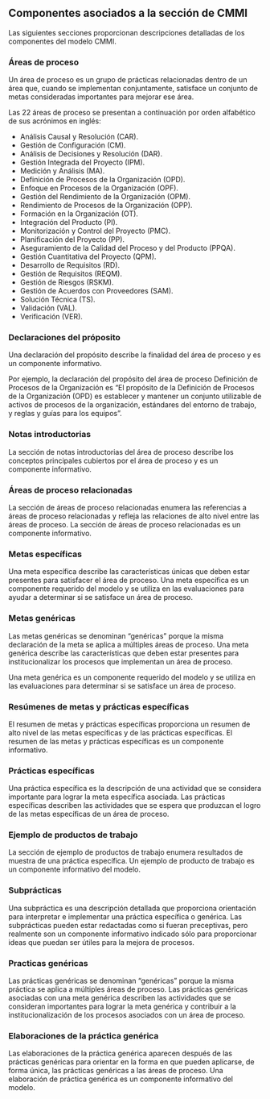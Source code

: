 ## Componentes asociados a la sección de CMMI

Las siguientes secciones proporcionan descripciones detalladas de los componentes del modelo CMMI.

### Áreas de proceso

Un área de proceso es un grupo de prácticas relacionadas dentro de un área que, cuando se implementan conjuntamente, satisface un conjunto de metas consideradas importantes para mejorar ese área.

Las 22 áreas de proceso se presentan a continuación por orden alfabético de sus acrónimos en inglés:

- Análisis Causal y Resolución (CAR).
- Gestión de Configuración (CM).
- Análisis de Decisiones y Resolución (DAR).
- Gestión Integrada del Proyecto (IPM).
- Medición y Análisis (MA).
- Definición de Procesos de la Organización (OPD).
- Enfoque en Procesos de la Organización (OPF).
- Gestión del Rendimiento de la Organización (OPM).
- Rendimiento de Procesos de la Organización (OPP).
- Formación en la Organización (OT).
- Integración del Producto (PI).
- Monitorización y Control del Proyecto (PMC).
- Planificación del Proyecto (PP).
- Aseguramiento de la Calidad del Proceso y del Producto (PPQA).
- Gestión Cuantitativa del Proyecto (QPM).
- Desarrollo de Requisitos (RD).
- Gestión de Requisitos (REQM).
- Gestión de Riesgos (RSKM).
- Gestión de Acuerdos con Proveedores (SAM).
- Solución Técnica (TS).
- Validación (VAL).
- Verificación (VER).

### Declaraciones del próposito

Una declaración del propósito describe la finalidad del área de proceso y es un componente informativo.

Por ejemplo, la declaración del propósito del área de proceso Definición de Procesos de la Organización es “El propósito de la Definición de Procesos de la Organización (OPD) es establecer y mantener un conjunto utilizable de activos de procesos de la organización, estándares del entorno de trabajo, y reglas y guías para
los equipos”.

### Notas introductorias

La sección de notas introductorias del área de proceso describe los conceptos principales cubiertos por el área de proceso y es un componente informativo.

### Áreas de proceso relacionadas

La sección de áreas de proceso relacionadas enumera las referencias a áreas de proceso relacionadas y refleja las relaciones de alto nivel entre las áreas de proceso. La sección de áreas de proceso relacionadas es un componente informativo.

### Metas específicas

Una meta específica describe las características únicas que deben estar presentes para satisfacer el área de proceso. Una meta específica es un componente requerido del modelo y se utiliza en las evaluaciones para ayudar a determinar si se satisface un área de proceso.

### Metas genéricas

Las metas genéricas se denominan “genéricas” porque la misma declaración de la meta se aplica a múltiples áreas de proceso. Una meta genérica describe las características que deben estar presentes para
institucionalizar los procesos que implementan un área de proceso.

Una meta genérica es un componente requerido del modelo y se utiliza en las evaluaciones para determinar si se satisface un área de proceso.

### Resúmenes de metas y prácticas específicas

El resumen de metas y prácticas específicas proporciona un resumen de alto nivel de las metas específicas y de las prácticas específicas. El resumen de las metas y prácticas específicas es un componente informativo.

### Prácticas específicas

Una práctica específica es la descripción de una actividad que se considera importante para lograr la meta específica asociada. Las prácticas específicas describen las actividades que se espera que produzcan
el logro de las metas específicas de un área de proceso.

### Ejemplo de productos de trabajo

La sección de ejemplo de productos de trabajo enumera resultados de muestra de una práctica específica. Un ejemplo de producto de trabajo es un componente informativo del modelo.

### Subprácticas

Una subpráctica es una descripción detallada que proporciona orientación para interpretar e implementar una práctica específica o genérica. Las subprácticas pueden estar redactadas como si fueran preceptivas, pero realmente son un componente informativo
indicado sólo para proporcionar ideas que puedan ser útiles para la mejora de procesos.

### Practicas genéricas

Las prácticas genéricas se denominan “genéricas” porque la misma práctica se aplica a múltiples áreas de proceso. Las prácticas genéricas asociadas con una meta genérica describen las actividades que se consideran importantes para lograr la meta genérica y contribuir a la institucionalización de los procesos asociados con un área de proceso.

### Elaboraciones de la práctica genérica

Las elaboraciones de la práctica genérica aparecen después de las prácticas genéricas para orientar en la forma en que pueden aplicarse, de forma única, las prácticas genéricas a las áreas de proceso. Una elaboración de práctica genérica es un componente informativo del modelo.
